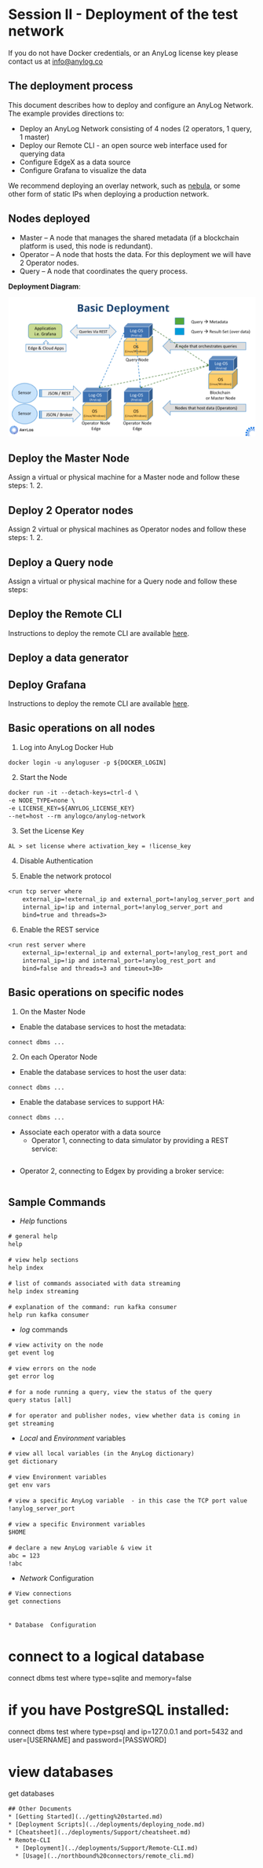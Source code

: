 # Session II - Deployment of the test network

If you do not have Docker credentials, or an AnyLog license key please contact us at [info@anylog.co](mailto:info@anylog.co) 

## The deployment process

This document describes how to deploy and configure an AnyLog Network. The example provides directions to:
* Deploy an  AnyLog Network consisting of  4 nodes (2 operators, 1 query, 1 master) 
* Deploy our Remote CLI - an open source web interface used for querying data 
* Configure EdgeX as a data source  
* Configure Grafana to visualize the data 

We recommend deploying an overlay network, such as [nebula](Networking%20&%20Security/nebula.md), or some other form of 
static IPs when deploying a production network.

## Nodes deployed
* Master – A node that manages the shared metadata (if a blockchain platform is used, this node is redundant).
* Operator – A node that hosts the data. For this deployment we will have 2 Operator nodes.
* Query – A node that coordinates the query process. 

**Deployment Diagram**:

![deployment diagram](../imgs/deployment_diagram.png)

## Deploy the Master Node
Assign a virtual or physical machine for a Master node and follow these steps:
1.
2.


## Deploy 2 Operator nodes
Assign 2 virtual or physical machines as Operator nodes and follow these steps:
1.
2.

## Deploy a Query node
Assign a virtual or physical machine for a Query node and follow these steps:


## Deploy the Remote CLI

Instructions to deploy the remote CLI are available [here](../deployments/Support/Remote-CLI.md).

## Deploy a data generator

## Deploy Grafana

Instructions to deploy the remote CLI are available [here](../deployments/Support/Remote-CLI.md).


## Basic operations on all nodes 

1. Log into AnyLog Docker Hub
```
docker login -u anyloguser -p ${DOCKER_LOGIN]
```

2. Start the Node
```
docker run -it --detach-keys=ctrl-d \
-e NODE_TYPE=none \
-e LICENSE_KEY=${ANYLOG_LICENSE_KEY} 
--net=host --rm anylogco/anylog-network
```

3. Set the License Key 
```
AL > set license where activation_key = !license_key
```

4. Disable Authentication

5. Enable the network protocol

```
<run tcp server where
    external_ip=!external_ip and external_port=!anylog_server_port and
    internal_ip=!ip and internal_port=!anylog_server_port and
    bind=true and threads=3>
```

6. Enable the REST service

```
<run rest server where
    external_ip=!external_ip and external_port=!anylog_rest_port and
    internal_ip=!ip and internal_port=!anylog_rest_port and
    bind=false and threads=3 and timeout=30>
```

## Basic operations on specific nodes

1.  On the Master Node
* Enable the database services to host the metadata:
```
connect dbms ...
```

2.  On each Operator Node
* Enable the database services to host the user data:
```
connect dbms ...
```
* Enable the database services to support HA:
```
connect dbms ...
```
* Associate each operator with a data source
  - Operator 1, connecting to data simulator by providing a REST service:
```

```
  - Operator 2, connecting to Edgex by providing a broker service:
```

```


## Sample Commands

* _Help_ functions 
```
# general help 
help

# view help sections
help index

# list of commands associated with data streaming
help index streaming

# explanation of the command: run kafka consumer
help run kafka consumer
```

* _log_ commands
```
# view activity on the node 
get event log 

# view errors on the node 
get error log 

# for a node running a query, view the status of the query
query status [all]

# for operator and publisher nodes, view whether data is coming in 
get streaming
```

* _Local_ and _Environment_ variables
```
# view all local variables (in the AnyLog dictionary)
get dictionary 

# view Environment variables
get env vars 

# view a specific AnyLog variable  - in this case the TCP port value 
!anylog_server_port

# view a specific Environment variables
$HOME

# declare a new AnyLog variable & view it
abc = 123
!abc
```

* _Network_ Configuration 
```
# View connections 
get connections 


* Database  Configuration 
```
# connect to a logical database 
connect dbms test where  type=sqlite and memory=false 

# if you have PostgreSQL installed: 
connect dbms test where type=psql and ip=127.0.0.1 and port=5432 and user=[USERNAME] and password=[PASSWORD]

# view databases 
get databases
```
## Other Documents
* [Getting Started](../getting%20started.md)
* [Deployment Scripts](../deployments/deploying_node.md)
* [Cheatsheet](../deployments/Support/cheatsheet.md)
* Remote-CLI
  * [Deployment](../deployments/Support/Remote-CLI.md)
  * [Usage](../northbound%20connectors/remote_cli.md) 


